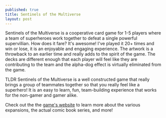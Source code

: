 ```yaml
---
published: true
title: Sentinels of the Multiverse
layout: post
---
```

Sentinels of the Multiverse is a cooperative card game for 1-5 players where a team of superheroes work together to defeat a single powerful supervillian. How does it fare? It's awesome! I've played it 20+ times and win or lose, it is an enjoyable and engaging experience. The artwork is a throwback to an earlier time and really adds to the spirit of the game. The decks are different enough that each player will feel like they are contributing to the team and the alpha-dog effect is virtually eliminated from the game. 

TLDR
Sentinels of the Multiverse is a well constructed game that really brings a group of teammates together so that you really feel like a superhero! It is an easy to learn, fun, team-building experience that works for the non-gamer and gamer alike.

Check out the the <a href="https://sentinelsofthemultiverse.com">game's website</a> to learn more about the various expansions, the actual comic book series, and more!
